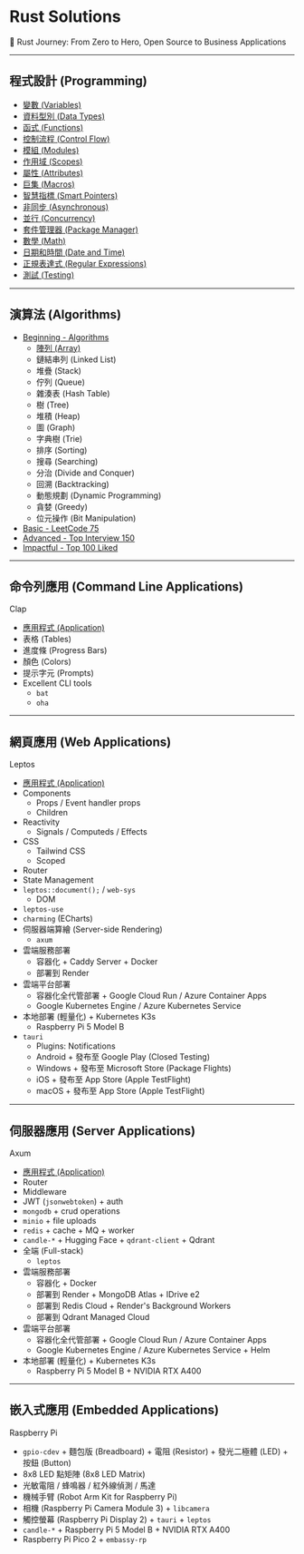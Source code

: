 # Rust Solutions

🦀 Rust Journey: From Zero to Hero, Open Source to Business Applications

---

## 程式設計 (Programming)

- [變數 (Variables)](./programming/Variables.md)
- [資料型別 (Data Types)](./programming/DataTypes.md)
- [函式 (Functions)](./programming/Functions.md)
- [控制流程 (Control Flow)](./programming/ControlFlow.md)
- [模組 (Modules)](./programming/Modules.md)
- [作用域 (Scopes)](./programming/Scopes.md)
- [屬性 (Attributes)](./programming/Attributes.md)
- [巨集 (Macros)](./programming/Macros.md)
- [智慧指標 (Smart Pointers)](./programming/SmartPointers.md)
- [非同步 (Asynchronous)](./programming/Asynchronous.md)
- [並行 (Concurrency)](./programming/Concurrency.md)
- [套件管理器 (Package Manager)](./programming/PackageManager.md)
- [數學 (Math)](./programming/Math.md)
- [日期和時間 (Date and Time)](./programming/DateAndTime.md)
- [正規表達式 (Regular Expressions)](./programming/RegularExpressions.md)
- [測試 (Testing)](./programming/Testing.md)

---

## 演算法 (Algorithms)

- [Beginning - Algorithms](./algorithms/Beginning.md)
  - [陣列 (Array)](./algorithms/Beginning.md#陣列-array)
  - 鏈結串列 (Linked List)
  - 堆疊 (Stack)
  - 佇列 (Queue)
  - 雜湊表 (Hash Table)
  - 樹 (Tree)
  - 堆積 (Heap)
  - 圖 (Graph)
  - 字典樹 (Trie)
  - 排序 (Sorting)
  - 搜尋 (Searching)
  - 分治 (Divide and Conquer)
  - 回溯 (Backtracking)
  - 動態規劃 (Dynamic Programming)
  - 貪婪 (Greedy)
  - 位元操作 (Bit Manipulation)
- [Basic - LeetCode 75](./algorithms/Basic.md)
- [Advanced - Top Interview 150](./algorithms/Advanced.md)
- [Impactful - Top 100 Liked](./algorithms/Impactful.md)

---

## 命令列應用 (Command Line Applications)

Clap

- [應用程式 (Application)](./command-line/Application.md)
- 表格 (Tables)
- 進度條 (Progress Bars)
- 顏色 (Colors)
- 提示字元 (Prompts)
- Excellent CLI tools
  - `bat`
  - `oha`

---

## 網頁應用 (Web Applications)

Leptos

- [應用程式 (Application)](./web/Application.md)
- Components
  - Props / Event handler props
  - Children
- Reactivity
  - Signals / Computeds / Effects
- CSS
  - Tailwind CSS
  - Scoped
- Router
- State Management
- `leptos::document();` / `web-sys`
  - DOM
- `leptos-use`
- `charming` (ECharts)
- 伺服器端算繪 (Server-side Rendering)
  - `axum`
- 雲端服務部署
  - 容器化 + Caddy Server + Docker
  - 部署到 Render
- 雲端平台部署
  - 容器化全代管部署 + Google Cloud Run / Azure Container Apps
  - Google Kubernetes Engine / Azure Kubernetes Service
- 本地部署 (輕量化) + Kubernetes K3s
  - Raspberry Pi 5 Model B
- `tauri`
  - Plugins: Notifications
  - Android + 發布至 Google Play (Closed Testing)
  - Windows + 發布至 Microsoft Store (Package Flights)
  - iOS + 發布至 App Store (Apple TestFlight)
  - macOS + 發布至 App Store (Apple TestFlight)

---

## 伺服器應用 (Server Applications)

Axum

- [應用程式 (Application)](./server/Application.md)
- Router
- Middleware
- JWT (`jsonwebtoken`) + auth
- `mongodb` + crud operations
- `minio` + file uploads
- `redis` + cache + MQ + worker
- `candle-*` + Hugging Face + `qdrant-client` + Qdrant
- 全端 (Full-stack)
  - `leptos`
- 雲端服務部署
  - 容器化 + Docker
  - 部署到 Render + MongoDB Atlas + IDrive e2
  - 部署到 Redis Cloud + Render's Background Workers
  - 部署到 Qdrant Managed Cloud
- 雲端平台部署
  - 容器化全代管部署 + Google Cloud Run / Azure Container Apps
  - Google Kubernetes Engine / Azure Kubernetes Service + Helm
- 本地部署 (輕量化) + Kubernetes K3s
  - Raspberry Pi 5 Model B + NVIDIA RTX A400

---

## 嵌入式應用 (Embedded Applications)

Raspberry Pi

- `gpio-cdev` + 麵包版 (Breadboard) + 電阻 (Resistor) + 發光二極體 (LED) + 按鈕 (Button)
- 8x8 LED 點矩陣 (8x8 LED Matrix)
- 光敏電阻 / 蜂鳴器 / 紅外線偵測 / 馬達
- 機械手臂 (Robot Arm Kit for Raspberry Pi)
- 相機 (Raspberry Pi Camera Module 3) + `libcamera`
- 觸控螢幕 (Raspberry Pi Display 2) + `tauri` + `leptos`
- `candle-*` + Raspberry Pi 5 Model B + NVIDIA RTX A400
- Raspberry Pi Pico 2 + `embassy-rp`
